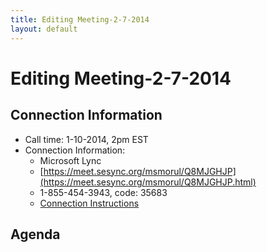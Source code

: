 ```yaml
---
title: Editing Meeting-2-7-2014
layout: default
---
```

# Editing Meeting-2-7-2014

## Connection Information

* Call time: 1-10-2014, 2pm EST
* Connection Information:      
  * Microsoft Lync
  * [https://meet.sesync.org/msmorul/Q8MJGHJP](https://meet.sesync.org/msmorul/Q8MJGHJP.html)
  * 1-855-454-3943, code: 35683
  * [Connection Instructions](Lync_Instructions_-_remote.pdf)

## Agenda

